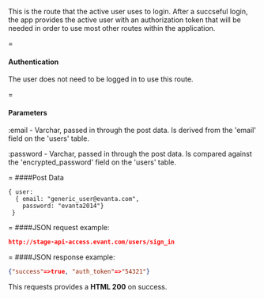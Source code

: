<!-- --- title: POST /users/sign_in -->

This is the route that the active user uses to login. After a succseful login, the app provides the active user with an authorization token that will be needed in order to use most other routes within the application. 

=
#### Authentication

The user does not need to be logged in to use this route.

=
#### Parameters

:email - Varchar, passed in through the post data. Is derived from the 'email' field on the 'users' table.

:password - Varchar, passed in through the post data. Is compared against the 'encrypted_password' field on the 'users' table.


=
####Post Data
```
{ user: 
  { email: "generic_user@evanta.com", 
    password: "evanta2014"} 
 }
```

=
####JSON request example:
```json
http://stage-api-access.evant.com/users/sign_in
```

=
####JSON response example:

```json
{"success"=>true, "auth_token"=>"54321"}
```

This requests provides a <strong>HTML 200</strong> on success.